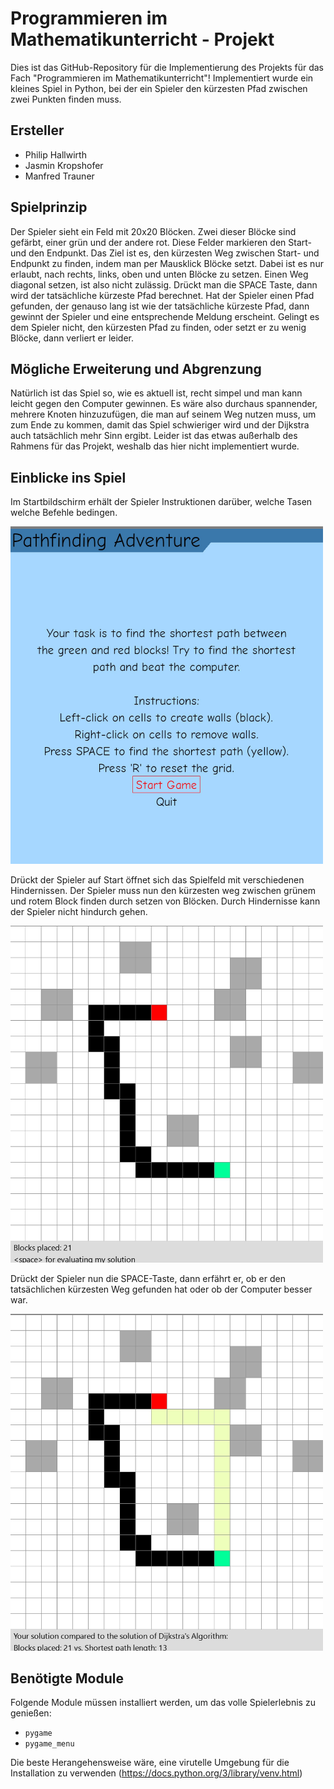 # Programmieren im Mathematikunterricht - Projekt

Dies ist das GitHub-Repository für die Implementierung des Projekts für das Fach "Programmieren im Mathematikunterricht"! Implementiert wurde ein kleines Spiel in Python, bei der ein Spieler den kürzesten Pfad zwischen zwei Punkten finden muss. 

## Ersteller
- Philip Hallwirth
- Jasmin Kropshofer
- Manfred Trauner

## Spielprinzip
Der Spieler sieht ein Feld mit 20x20 Blöcken. Zwei dieser Blöcke sind gefärbt, einer grün und der andere rot. Diese Felder markieren den Start- und den Endpunkt. Das Ziel ist es, den kürzesten Weg zwischen Start- und Endpunkt zu finden, indem man per Mausklick Blöcke setzt. Dabei ist es nur erlaubt, nach rechts, links, oben und unten Blöcke zu setzen. Einen Weg diagonal setzen, ist also nicht zulässig. Drückt man die SPACE Taste, dann wird der tatsächliche kürzeste Pfad berechnet. Hat der Spieler einen Pfad gefunden, der genauso lang ist wie der tatsächliche kürzeste Pfad, dann gewinnt der Spieler und eine entsprechende Meldung erscheint. Gelingt es dem Spieler nicht, den kürzesten Pfad zu finden, oder setzt er zu wenig Blöcke, dann verliert er leider. 

## Mögliche Erweiterung und Abgrenzung
Natürlich ist das Spiel so, wie es aktuell ist, recht simpel und man kann leicht gegen den Computer gewinnen. Es wäre also durchaus spannender, mehrere Knoten hinzuzufügen, die man auf seinem Weg nutzen muss, um zum Ende zu kommen, damit das Spiel schwieriger wird und der Dijkstra auch tatsächlich mehr Sinn ergibt. Leider ist das etwas außerhalb des Rahmens für das Projekt, weshalb das hier nicht implementiert wurde. 

## Einblicke ins Spiel
Im Startbildschirm erhält der Spieler Instruktionen darüber, welche Tasen welche Befehle bedingen. 

<img src="images/start_menu.jpg" alt="Game Example" width="500">

Drückt der Spieler auf Start öffnet sich das Spielfeld mit verschiedenen Hindernissen. Der Spieler muss nun den kürzesten weg zwischen grünem und rotem Block finden durch setzen von Blöcken. Durch Hindernisse kann der Spieler nicht hindurch gehen. 

<img src="images/game_run1.jpg" alt="Game Example" width="500">

Drückt der Spieler nun die SPACE-Taste, dann erfährt er, ob er den tatsächlichen kürzesten Weg gefunden hat oder ob der Computer besser war.

<img src="images/game_run2.jpg" alt="Game Example" width="500">

## Benötigte Module
Folgende Module müssen installiert werden, um das volle Spielerlebnis zu genießen:
- `pygame`
- `pygame_menu`

Die beste Herangehensweise wäre, eine virutelle Umgebung für die Installation zu verwenden (https://docs.python.org/3/library/venv.html)
